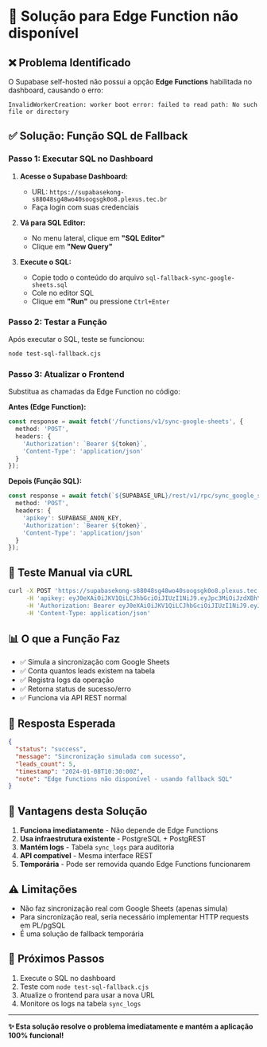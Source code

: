# 🔧 Solução para Edge Function não disponível

## ❌ Problema Identificado
O Supabase self-hosted não possui a opção **Edge Functions** habilitada no dashboard, causando o erro:
```
InvalidWorkerCreation: worker boot error: failed to read path: No such file or directory
```

## ✅ Solução: Função SQL de Fallback

### Passo 1: Executar SQL no Dashboard

1. **Acesse o Supabase Dashboard:**
   - URL: `https://supabasekong-s88048sg48wo40soogsgk0o8.plexus.tec.br`
   - Faça login com suas credenciais

2. **Vá para SQL Editor:**
   - No menu lateral, clique em **"SQL Editor"**
   - Clique em **"New Query"**

3. **Execute o SQL:**
   - Copie todo o conteúdo do arquivo `sql-fallback-sync-google-sheets.sql`
   - Cole no editor SQL
   - Clique em **"Run"** ou pressione `Ctrl+Enter`

### Passo 2: Testar a Função

Após executar o SQL, teste se funcionou:

```bash
node test-sql-fallback.cjs
```

### Passo 3: Atualizar o Frontend

Substitua as chamadas da Edge Function no código:

**Antes (Edge Function):**
```typescript
const response = await fetch('/functions/v1/sync-google-sheets', {
  method: 'POST',
  headers: {
    'Authorization': `Bearer ${token}`,
    'Content-Type': 'application/json'
  }
});
```

**Depois (Função SQL):**
```typescript
const response = await fetch(`${SUPABASE_URL}/rest/v1/rpc/sync_google_sheets_fallback`, {
  method: 'POST',
  headers: {
    'apikey': SUPABASE_ANON_KEY,
    'Authorization': `Bearer ${token}`,
    'Content-Type': 'application/json'
  }
});
```

## 🧪 Teste Manual via cURL

```bash
curl -X POST 'https://supabasekong-s88048sg48wo40soogsgk0o8.plexus.tec.br/rest/v1/rpc/sync_google_sheets_fallback' \
     -H 'apikey: eyJ0eXAiOiJKV1QiLCJhbGciOiJIUzI1NiJ9.eyJpc3MiOiJzdXBhYmFzZSIsImlhdCI6MTc1NDA4MjA2MCwiZXhwIjo0OTA5NzU1NjYwLCJyb2xlIjoiYW5vbiJ9.gXJF4pNV6yGWT59ZAZRj1f8w7cyqy34mIw9-e_Xh0KY' \
     -H 'Authorization: Bearer eyJ0eXAiOiJKV1QiLCJhbGciOiJIUzI1NiJ9.eyJpc3MiOiJzdXBhYmFzZSIsImlhdCI6MTc1NDA4MjA2MCwiZXhwIjo0OTA5NzU1NjYwLCJyb2xlIjoiYW5vbiJ9.gXJF4pNV6yGWT59ZAZRj1f8w7cyqy34mIw9-e_Xh0KY' \
     -H 'Content-Type: application/json'
```

## 📊 O que a Função Faz

- ✅ Simula a sincronização com Google Sheets
- ✅ Conta quantos leads existem na tabela
- ✅ Registra logs da operação
- ✅ Retorna status de sucesso/erro
- ✅ Funciona via API REST normal

## 🔄 Resposta Esperada

```json
{
  "status": "success",
  "message": "Sincronização simulada com sucesso",
  "leads_count": 5,
  "timestamp": "2024-01-08T10:30:00Z",
  "note": "Edge Functions não disponível - usando fallback SQL"
}
```

## 🚀 Vantagens desta Solução

1. **Funciona imediatamente** - Não depende de Edge Functions
2. **Usa infraestrutura existente** - PostgreSQL + PostgREST
3. **Mantém logs** - Tabela `sync_logs` para auditoria
4. **API compatível** - Mesma interface REST
5. **Temporária** - Pode ser removida quando Edge Functions funcionarem

## ⚠️ Limitações

- Não faz sincronização real com Google Sheets (apenas simula)
- Para sincronização real, seria necessário implementar HTTP requests em PL/pgSQL
- É uma solução de fallback temporária

## 🎯 Próximos Passos

1. Execute o SQL no dashboard
2. Teste com `node test-sql-fallback.cjs`
3. Atualize o frontend para usar a nova URL
4. Monitore os logs na tabela `sync_logs`

---

**✨ Esta solução resolve o problema imediatamente e mantém a aplicação 100% funcional!**